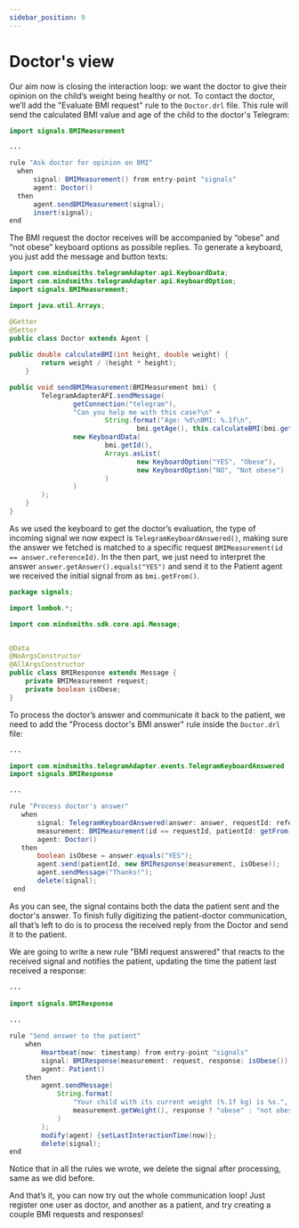 ```yaml
---
sidebar_position: 9
---
```


# Doctor's view

Our aim now is closing the interaction loop: we want the doctor to give their opinion on the child’s weight being healthy or not.
To contact the doctor, we’ll add the "Evaluate BMI request" rule to the `Doctor.drl` file. This rule will send the calculated BMI value and age of the child to the doctor's Telegram:

```java title="rules/doctor/Doctor.drl"
import signals.BMIMeasurement

...

rule "Ask doctor for opinion on BMI"
  when
      signal: BMIMeasurement() from entry-point "signals"
      agent: Doctor()
  then
      agent.sendBMIMeasurement(signal);
      insert(signal);
end
```

The BMI request the doctor receives will be accompanied by “obese” and “not obese” keyboard options as possible replies. To generate a keyboard, you just add the message and button texts:

```java title="java/agents/Doctor.java"
import com.mindsmiths.telegramAdapter.api.KeyboardData;
import com.mindsmiths.telegramAdapter.api.KeyboardOption;
import signals.BMIMeasurement;

import java.util.Arrays;

@Getter
@Setter
public class Doctor extends Agent {
    
public double calculateBMI(int height, double weight) {
        return weight / (height * height);
    }

public void sendBMIMeasurement(BMIMeasurement bmi) {
        TelegramAdapterAPI.sendMessage(
                getConnection("telegram"),
                "Can you help me with this case?\n" +
                        String.format("Age: %d\nBMI: %.1f\n",
                                bmi.getAge(), this.calculateBMI(bmi.getHeight(), bmi.getWeight())),
                new KeyboardData(
                        bmi.getId(),
                        Arrays.asList(
                                new KeyboardOption("YES", "Obese"),
                                new KeyboardOption("NO", "Not obese")
                        )
                )
        );
    }
}

```

As we used the keyboard to get the doctor’s evaluation, the type of incoming signal we now expect is `TelegramKeyboardAnswered()`, 
making sure the answer we fetched is matched to a specific request `BMIMeasurement(id == answer.referenceId)`. In the then part, 
we just need to interpret the answer `answer.getAnswer().equals("YES")` and send it to the Patient agent we received the initial signal from as `bmi.getFrom()`.

```java title="java/signals/BMIResponse.java"
package signals;

import lombok.*;

import com.mindsmiths.sdk.core.api.Message;


@Data
@NoArgsConstructor
@AllArgsConstructor
public class BMIResponse extends Message {
    private BMIMeasurement request;
    private boolean isObese;
}
```

To process the doctor’s answer and communicate it back to the patient, we need to add the "Process doctor's BMI answer" rule inside the `Doctor.drl` file:

```java title="rules/doctor/Doctor.drl"
...

import com.mindsmiths.telegramAdapter.events.TelegramKeyboardAnswered
import signals.BMIResponse

...

rule "Process doctor's answer"
   when
       signal: TelegramKeyboardAnswered(answer: answer, requestId: referenceId) from entry-point "signals"
       measurement: BMIMeasurement(id == requestId, patientId: getFrom())
       agent: Doctor()
   then
       boolean isObese = answer.equals("YES");
       agent.send(patientId, new BMIResponse(measurement, isObese));
       agent.sendMessage("Thanks!");
       delete(signal);
 end
```

As you can see, the signal contains both the data the patient sent and the doctor's answer. To finish fully digitizing the patient-doctor communication, 
all that’s left to do is to process the received reply from the Doctor and send it to the patient.

We are going to write a new rule "BMI request answered" that reacts to the received signal and notifies the patient, updating the time the patient last received a response:

```java title="rules/patient/Patient.drl"
...
        
import signals.BMIResponse
        
...

rule "Send answer to the patient"
    when
        Heartbeat(now: timestamp) from entry-point "signals"
        signal: BMIResponse(measurement: request, response: isObese()) from entry-point "signals"
        agent: Patient()
    then
        agent.sendMessage(
            String.format(
                "Your child with its current weight (%.1f kg) is %s.",
                measurement.getWeight(), response ? "obese" : "not obese"
            )
        );
        modify(agent) {setLastInteractionTime(now)};
        delete(signal);
end
```

Notice that in all the rules we wrote, we delete the signal after processing, same as we did before.

And that’s it, you can now try out the whole communication loop! 
Just register one user as doctor, and another as a patient, and try creating a couple BMI requests and responses!